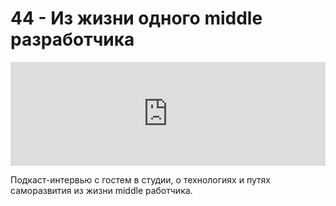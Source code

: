 # 44 - Из жизни одного middle разработчика


<iframe width="100%" height="166" scrolling="no" frameborder="no" allow="autoplay" src="https://w.soundcloud.com/player/?url=https%3A//api.soundcloud.com/tracks/490131510&color=%23ff5500&auto_play=false&hide_related=true&show_comments=true&show_user=true&show_reposts=false&show_teaser=true"></iframe>



Подкаст-интервью с гостем в студии, о технологиях и путях саморазвития из жизни middle работчика.
